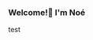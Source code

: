 ### Welcome!👋 I'm Noé

test

<!--

- 🔭 I’m currently a full-time Kart-Simulator worker
- ⚡ Fun fact: I ❤️ kivy
-->
